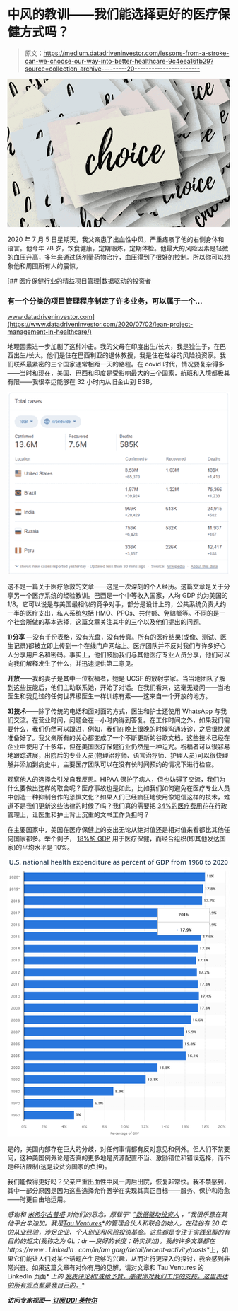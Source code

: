# 中风的教训——我们能选择更好的医疗保健方式吗？

> 原文：<https://medium.datadriveninvestor.com/lessons-from-a-stroke-can-we-choose-our-way-into-better-healthcare-9c4eea16fb29?source=collection_archive---------20----------------------->

![](img/c9fdd626ced137e6df3161a585e8cb41.png)

2020 年 7 月 5 日星期天，我父亲患了出血性中风，严重瘫痪了他的右侧身体和语言。他今年 78 岁，饮食健康，定期锻炼，定期体检。他最大的风险因素是轻微的血压升高，多年来通过低剂量药物治疗，血压得到了很好的控制。所以你可以想象他和周围所有人的震惊。

[](https://www.datadriveninvestor.com/2020/07/02/lean-project-management-in-healthcare/) [## 医疗保健行业的精益项目管理|数据驱动的投资者

### 有一个分类的项目管理程序制定了许多业务，可以属于一个…

www.datadriveninvestor.com](https://www.datadriveninvestor.com/2020/07/02/lean-project-management-in-healthcare/) 

地理因素进一步加剧了这种冲击。我的父母在印度出生/长大，我是独生子，在巴西出生/长大。他们是住在巴西利亚的退休教授，我是住在硅谷的风险投资家。我们联系最紧密的三个国家通常相距一天的路程。在 covid 时代，情况要复杂得多——当时和现在，美国、巴西和印度是受影响最大的三个国家，航班和入境都极其有限——我很幸运能够在 32 小时内从旧金山到 BSB。

![](img/b69311213d93593b113a1553fb9e4ac2.png)

这不是一篇关于医疗急救的文章——这是一次深刻的个人经历。这篇文章是关于分享另一个医疗系统的经验教训。巴西是一个中等收入国家，人均 GDP 约为美国的 1/8。它可以说是与美国最相似的竞争对手，部分是设计上的，公共系统负责大约一半的医疗支出，私人系统包括 HMO、PPOs、共付额、免赔额等。不同的是一个社会所做的基本选择，这篇文章关注其中的三个以及他们提出的问题。

**1)分享** —没有千份表格，没有光盘，没有传真。所有的医疗结果(成像、测试、医生记录)都被立即上传到一个在线门户网站上。医疗团队并不反对我们与许多好心人分享用户名和密码。事实上，他们鼓励我们与其他医疗专业人员分享，他们可以向我们解释发生了什么，并迅速提供第二意见。

**开放**——我的妻子是其中一位祝福者，她是 UCSF 的放射学家。当当地团队了解到这些技能后，他们主动联系她，开始了对话。在我们看来，这毫无疑问——当地医生和我见过的任何世界级医生一样训练有素——这来自一个开放的地方。

**3)技术**——除了传统的电话和面对面的方式，医生和护士还使用 WhatsApp 与我们交流。在营业时间，问题会在一小时内得到答复。在工作时间之外，如果我们需要什么，我们仍然可以跟进，例如，我们在晚上很晚的时候沟通转诊，之后很快就准备好了。我父亲所有的关心都变成了一个不断更新的谷歌文档。这些技术已经在企业中使用了十多年，但在美国医疗保健行业仍然是一种诅咒。祝福者可以很容易地跟踪进展，出院后的专业人员(物理治疗师、语言治疗师、护理人员)可以很快理解并添加到病史中，主要医疗团队可以在没有长时间预约的情况下进行检查。

观察他人的选择会引发自我反思。HIPAA 保护了病人，但也妨碍了交流，我们为什么要做出这样的取舍呢？医疗事故也是如此，比如我们如何避免在医疗专业人员中创造一种抑制合作的恐惧文化？如果人们已经疯狂地使用像短信这样的技术，难道不是我们更新这些法律的时候了吗？我们真的需要把 [34%的医疗费用](https://time.com/5759972/health-care-administrative-costs/)花在行政管理上，让医生和护士背上沉重的文书工作负担吗？

在主要国家中，美国在医疗保健上的支出无论从绝对值还是相对值来看都比其他任何国家都多。举个例子， [18%的 GDP](https://www.statista.com/statistics/184968/us-health-expenditure-as-percent-of-gdp-since-1960/) 用于医疗保健，而经合组织(即其他发达国家)的平均水平是 10%。

![](img/f623393e8e91a61513d6972e61ec9015.png)![](img/eac45576b80a537b4da99e910d717514.png)

是的，美国内部存在巨大的分歧，对任何事情都有反对意见和例外。但人们不禁要问，这种美国例外论是否真的更多地是资源配置不当、激励错位和错误选择，而不是经济限制(这是较贫穷国家的负担)。

我们能做得更好吗？父亲严重出血性中风一周后出院，恢复非常快。我不禁感到，其中一部分原因是因为这些选择允许医学在实现其真正目标——服务、保护和治愈——时更自由地运用。

*感谢*[](https://www.linkedin.com/in/preeti-sukerkar-m-d-ph-d-763794b/)**和* [*米希尔古普塔*](https://www.linkedin.com/in/mihir-gupta-108228133/) *对他们的思念。原载于“* [*”数据驱动投资人*](https://www.datadriveninvestor.com/2020/07/26/lessons-from-a-stroke-can-we-choose-our-way-into-better-healthcare/) *，“我很乐意在其他平台辛迪加。我是*[*Tau Ventures*](https://www.linkedin.com/pulse/announcing-tau-ventures-amit-garg/)*的管理合伙人和联合创始人，在硅谷有 20 年的从业经验，涉足企业、个人创业和风险投资基金。这些都是专注于实践见解的有目的的短文(我称之为 GL；dr —良好的长度；确实读过)。我的许多文章都在 https://www . LinkedIn . com/in/am garg/detail/recent-activity/posts**上，如果它们能让人们对某个话题产生足够的兴趣，从而进行更深入的探讨，我会感到非常兴奋。如果这篇文章有对你有用的见解，请对文章和 Tau Ventures 的 LinkedIn 页面* *上的* [*发表评论和/或给予赞，感谢你对我们工作的支持。这里表达的所有观点都是我自己的。*](https://www.linkedin.com/company/tauventures)*

***访问专家视图—** [**订阅 DDI 英特尔**](https://datadriveninvestor.com/ddi-intel)*